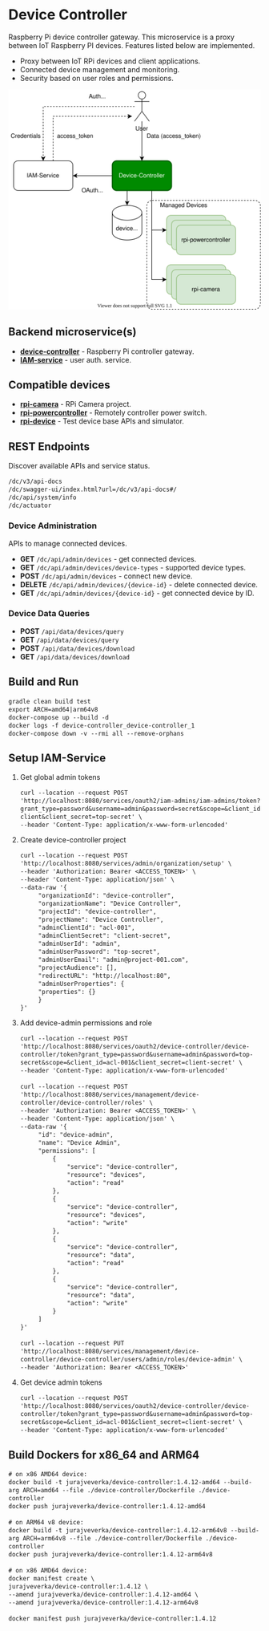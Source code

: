 # Device Controller
Raspberry Pi device controller gateway. 
This microservice is a proxy between IoT Raspberry PI devices. Features listed below are implemented.
* Proxy between  IoT RPi devices and client applications.
* Connected device management  and monitoring.
* Security based on user roles and permissions.

![architecture](docs/device-controller.svg)

## Backend microservice(s)
* [__device-controller__](device-controller) - Raspberry Pi controller gateway.
* [__IAM-service__](https://github.com/jveverka/iam-service) - user auth. service.

## Compatible devices
* [__rpi-camera__](../rpi-camera) - RPi Camera project.
* [__rpi-powercontroller__](../rpi-powercontroller) - Remotely controller power switch. 
* [__rpi-device__](../rpi-device) - Test device base APIs and simulator.

## REST Endpoints
Discover available APIs and service status.
```
/dc/v3/api-docs
/dc/swagger-ui/index.html?url=/dc/v3/api-docs#/
/dc/api/system/info
/dc/actuator
```

### Device Administration
APIs to manage connected devices.
* __GET__ ``/dc/api/admin/devices`` - get connected devices.  
* __GET__ ``/dc/api/admin/devices/device-types`` - supported device types.  
* __POST__ ``/dc/api/admin/devices`` - connect new device.   
* __DELETE__ ``/dc/api/admin/devices/{device-id}`` - delete connected device.  
* __GET__ ``/dc/api/admin/devices/{device-id}`` - get connected device by ID.

### Device Data Queries
* __POST__ ``/api/data/devices/query``
* __GET__ ``/api/data/devices/query``
* __POST__ ``/api/data/devices/download``
* __GET__ ``/api/data/devices/download``

## Build and Run
```
gradle clean build test
export ARCH=amd64|arm64v8
docker-compose up --build -d
docker logs -f device-controller_device-controller_1
docker-compose down -v --rmi all --remove-orphans
```

## Setup IAM-Service 
1. Get global admin tokens
   ```
   curl --location --request POST 'http://localhost:8080/services/oauth2/iam-admins/iam-admins/token?grant_type=password&username=admin&password=secret&scope=&client_id=admin-client&client_secret=top-secret' \
   --header 'Content-Type: application/x-www-form-urlencoded'
   ```
2. Create device-controller project
   ```
   curl --location --request POST 'http://localhost:8080/services/admin/organization/setup' \
   --header 'Authorization: Bearer <ACCESS_TOKEN>' \
   --header 'Content-Type: application/json' \
   --data-raw '{
        "organizationId": "device-controller",
        "organizationName": "Device Controller",
        "projectId": "device-controller",
        "projectName": "Device Controller",
        "adminClientId": "acl-001",
        "adminClientSecret": "client-secret",
        "adminUserId": "admin",
        "adminUserPassword": "top-secret",
        "adminUserEmail": "admin@project-001.com",
        "projectAudience": [],
        "redirectURL": "http://localhost:80",
        "adminUserProperties": {
        "properties": {}
        }
   }'
   ```
3. Add device-admin permissions and role
   ```
   curl --location --request POST 'http://localhost:8080/services/oauth2/device-controller/device-controller/token?grant_type=password&username=admin&password=top-secret&scope=&client_id=acl-001&client_secret=client-secret' \
   --header 'Content-Type: application/x-www-form-urlencoded'
   
   curl --location --request POST 'http://localhost:8080/services/management/device-controller/device-controller/roles' \
   --header 'Authorization: Bearer <ACCESS_TOKEN>' \
   --header 'Content-Type: application/json' \
   --data-raw '{
        "id": "device-admin",
        "name": "Device Admin",
        "permissions": [
            {
                "service": "device-controller",
                "resource": "devices",
                "action": "read"
            },
            {
                "service": "device-controller",
                "resource": "devices",
                "action": "write"
            },
            {
                "service": "device-controller",
                "resource": "data",
                "action": "read"
            },
            {
                "service": "device-controller",
                "resource": "data",
                "action": "write"
            }
        ]
   }'
   
   curl --location --request PUT 'http://localhost:8080/services/management/device-controller/device-controller/users/admin/roles/device-admin' \
   --header 'Authorization: Bearer <ACCESS_TOKEN>'
   ```
4. Get device admin tokens
   ```
   curl --location --request POST 'http://localhost:8080/services/oauth2/device-controller/device-controller/token?grant_type=password&username=admin&password=top-secret&scope=&client_id=acl-001&client_secret=client-secret' \
   --header 'Content-Type: application/x-www-form-urlencoded'
   ```

## Build Dockers for x86_64 and ARM64 
```
# on x86 AMD64 device:
docker build -t jurajveverka/device-controller:1.4.12-amd64 --build-arg ARCH=amd64 --file ./device-controller/Dockerfile ./device-controller 
docker push jurajveverka/device-controller:1.4.12-amd64

# on ARM64 v8 device:
docker build -t jurajveverka/device-controller:1.4.12-arm64v8 --build-arg ARCH=arm64v8 --file ./device-controller/Dockerfile ./device-controller 
docker push jurajveverka/device-controller:1.4.12-arm64v8

# on x86 AMD64 device: 
docker manifest create \
jurajveverka/device-controller:1.4.12 \
--amend jurajveverka/device-controller:1.4.12-amd64 \
--amend jurajveverka/device-controller:1.4.12-arm64v8

docker manifest push jurajveverka/device-controller:1.4.12
```

